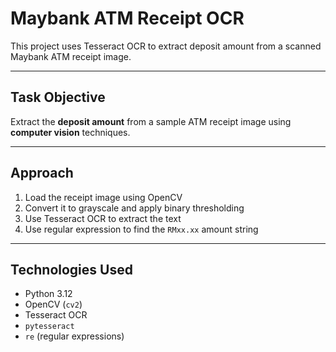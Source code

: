 # Maybank ATM Receipt OCR

This project uses Tesseract OCR to extract deposit amount from a scanned Maybank ATM receipt image.

---

## Task Objective

Extract the **deposit amount** from a sample ATM receipt image using **computer vision** techniques.

---

## Approach

1. Load the receipt image using OpenCV
2. Convert it to grayscale and apply binary thresholding
3. Use Tesseract OCR to extract the text
4. Use regular expression to find the `RMxx.xx` amount string

---

## Technologies Used

- Python 3.12
- OpenCV (`cv2`)
- Tesseract OCR
- `pytesseract`
- `re` (regular expressions)
